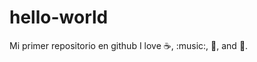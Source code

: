 hello-world
===========

Mi primer repositorio en github
I love :coffee:, :music:, :guitar:, and :pizza:.

